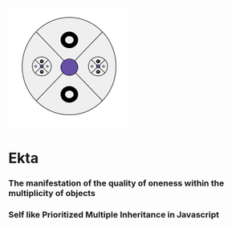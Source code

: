 <img src="./Samuh.png"/>

# Ekta
### The manifestation of the quality of oneness within the multiplicity of objects

### Self like Prioritized Multiple Inheritance in Javascript
